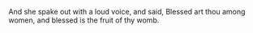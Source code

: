 And she spake out with a loud voice, and said, Blessed art thou among women, and blessed is the fruit of thy womb.
